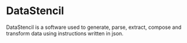 # DataStencil
DataStencil is a software used to generate, parse, extract, compose and transform data using instructions written in json.
